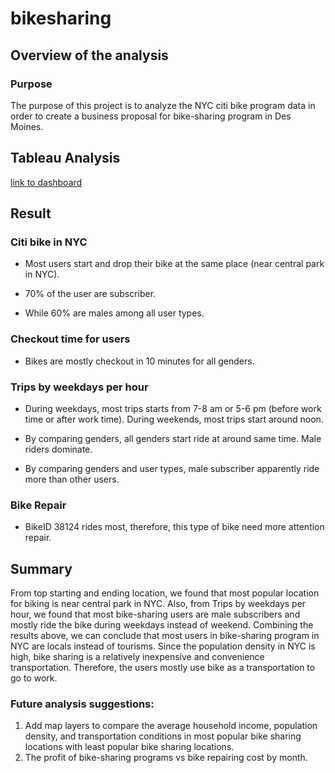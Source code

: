 # bikesharing

## Overview of the analysis

### Purpose

The purpose of this project is to analyze the NYC citi bike program data in order to create a business proposal for bike-sharing program in Des Moines.

## Tableau Analysis

[link to dashboard](https://public.tableau.com/app/profile/cathy.tian/viz/NYCbikesharinganalysis_16228305910070/Story1)

## Result

### Citi bike in NYC

- Most users start and drop their bike at the same place (near central park in NYC). 

- 70% of the user are subscriber.

- While 60% are males among all user types.

### Checkout time for users

- Bikes are mostly checkout in 10 minutes for all genders.

### Trips by weekdays per hour

- During weekdays, most trips starts from 7-8 am or 5-6 pm (before work time or after work time). During weekends, most trips start around noon. 

- By comparing genders, all genders start ride at around same time. Male riders dominate. 

- By comparing genders and user types, male subscriber apparently ride more than other users.

### Bike Repair

- BikeID 38124 rides most, therefore, this type of bike need more attention repair.

## Summary

From top starting and ending location, we found that most popular location for biking is near central park in NYC. Also, from Trips by weekdays per hour, we found that most bike-sharing users are male subscribers and mostly ride the bike during weekdays instead of weekend. Combining the results above, we can conclude that most users in bike-sharing program in NYC are locals instead of tourisms. Since the population density in NYC is high, bike sharing is a relatively inexpensive and convenience transportation. Therefore, the users mostly use bike as a transportation to go to work.

### Future analysis suggestions:

1.	Add map layers to compare the average household income, population density, and transportation conditions in most popular bike sharing locations with least popular bike sharing locations.
2.	The profit of bike-sharing programs vs bike repairing cost by month.
